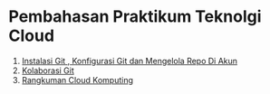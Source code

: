 # Pembahasan Praktikum Teknolgi Cloud

1.  [Instalasi Git , Konfigurasi Git dan Mengelola Repo Di Akun](git-single.md)
2.  [Kolaborasi Git](git.kolaborasi.md)
3.  [Rangkuman Cloud Komputing](rangkuman-cloud-computing.md)
